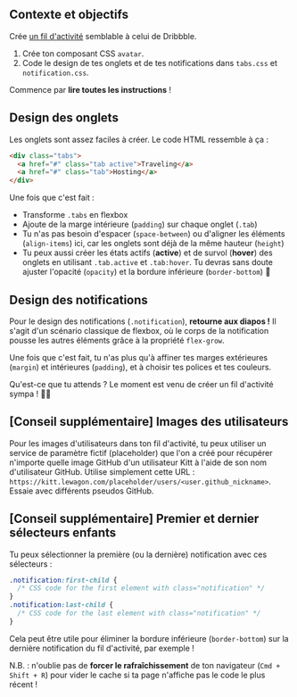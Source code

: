 ## Contexte et objectifs

Crée [un fil d'activité](http://lewagon.github.io/html-css-challenges/13-activity-feed/) semblable à celui de Dribbble.

1. Crée ton composant CSS `avatar`.
2. Code le design de tes onglets et de tes notifications dans `tabs.css` et `notification.css`.

Commence par **lire toutes les instructions** !

## Design des onglets

Les onglets sont assez faciles à créer. Le code HTML ressemble à ça :

```html
<div class="tabs">
  <a href="#" class="tab active">Traveling</a>
  <a href="#" class="tab">Hosting</a>
</div>
```

Une fois que c'est fait :
- Transforme `.tabs` en flexbox
- Ajoute de la marge intérieure (`padding`) sur chaque onglet (`.tab`)
- Tu n'as pas besoin d'espacer (`space-between`) ou d'aligner les éléments (`align-items`) ici, car les onglets sont déjà de la même hauteur (`height`)
- Tu peux aussi créer les états actifs (**active**) et de survol (**hover**) des onglets en utilisant `.tab.active` et `.tab:hover`. Tu devras sans doute ajuster l'opacité (`opacity`) et la bordure inférieure (`border-bottom`) 😬

## Design des notifications

Pour le design des notifications (`.notification`), **retourne aux diapos !** Il s'agit d'un scénario classique de flexbox, où le corps de la notification pousse les autres éléments grâce à la propriété `flex-grow`.

Une fois que c'est fait, tu n'as plus qu'à affiner tes marges extérieures (`margin`) et intérieures (`padding`), et à choisir tes polices et tes couleurs.

Qu'est-ce que tu attends ? Le moment est venu de créer un fil d'activité sympa ! 🚀🚀

## [Conseil supplémentaire] Images des utilisateurs

Pour les images d'utilisateurs dans ton fil d'activité, tu peux utiliser un service de paramètre fictif (placeholder) que l'on a créé pour récupérer n'importe quelle image GitHub d'un utilisateur Kitt à l'aide de son nom d'utilisateur GitHub. Utilise simplement cette URL : `https://kitt.lewagon.com/placeholder/users/<user.github_nickname>`. Essaie avec différents pseudos GitHub.

## [Conseil supplémentaire] Premier et dernier sélecteurs enfants

Tu peux sélectionner la première (ou la dernière) notification avec ces sélecteurs :

```css
.notification:first-child {
  /* CSS code for the first element with class="notification" */
}
.notification:last-child {
  /* CSS code for the last element with class="notification" */
}
```

Cela peut être utile pour éliminer la bordure inférieure (`border-bottom`) sur la dernière notification du fil d'activité, par exemple !

N.B. : n'oublie pas de **forcer le rafraîchissement** de ton navigateur (`Cmd + Shift + R`) pour vider le cache si ta page n'affiche pas le code le plus récent !
